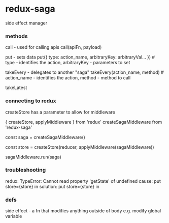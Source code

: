 # redux-saga

side effect manager

### methods

call - used for calling apis
call(apiFn, payload)

put - sets data
put({ type: action_name, arbitraryKey: arbitraryVal... }) # type - identifies the action, arbitraryKey - parameters to set 

takeEvery - delegates to another "saga"
takeEvery(action_name, method) # action_name - identifies the action, method - method to call 

takeLatest

### connecting to redux

createStore has a parameter to allow for middleware

{ createStore, applyMiddleware } from 'redux'
createSagaMiddleware from 'redux-saga'

const saga = createSagaMiddleware()

const store = createStore(reducer, applyMiddleware(sagaMiddleware))

sagaMiddleware.run(saga)

### troubleshooting

redux: TypeError: Cannot read property 'getState' of undefined
cause: put store={store} in <App>
solution: put store={store} in <Provider>

### defs

side effect - a fn that modifies anything outside of body 
e.g. modify global variable